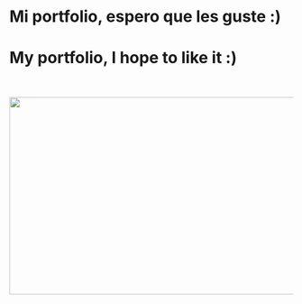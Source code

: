 # Mi portfolio, espero que les guste :)

# My portfolio, I hope to like it :)
<br/>
<br/>
<img height='350' width='600' src='https://raw.githubusercontent.com/Pabl088/Portfolio/master/src/Components/Projects/Images/Portfolio.png'>

